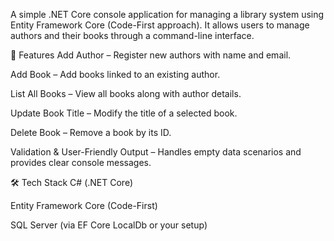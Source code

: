 A simple .NET Core console application for managing a library system using Entity Framework Core (Code-First approach).
It allows users to manage authors and their books through a command-line interface.

🔧 Features
Add Author – Register new authors with name and email.

Add Book – Add books linked to an existing author.

List All Books – View all books along with author details.

Update Book Title – Modify the title of a selected book.

Delete Book – Remove a book by its ID.

Validation & User-Friendly Output – Handles empty data scenarios and provides clear console messages.

🛠️ Tech Stack
C# (.NET Core)

Entity Framework Core (Code-First)

SQL Server (via EF Core LocalDb or your setup)
